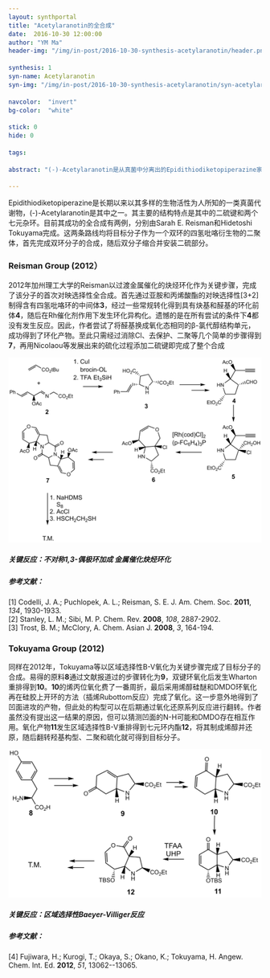 ```yaml
---
layout: synthportal
title: "Acetylaranotin的全合成"
date:  2016-10-30 12:00:00
author: "YM Ma"
header-img: "/img/in-post/2016-10-30-synthesis-acetylaranotin/header.png"

synthesis: 1
syn-name: Acetylaranotin
syn-img: "/img/in-post/2016-10-30-synthesis-acetylaranotin/syn-acetylaranotin.png"

navcolor:  "invert"
bg-color:  "white"

stick: 0
hide: 0	

tags:

abstract: "(-)-Acetylaranotin是从真菌中分离出的Epidithiodiketopiperazine家族天然产物的一员。Reisman和Tokuyama分别报道了其对映体的合成。"		

---
```


Epidithiodiketopiperazine是长期以来以其多样的生物活性为人所知的一类真菌代谢物，(-)-Acetylaranotin是其中之一。其主要的结构特点是其中的二硫键和两个七元杂环。目前其成功的全合成有两例，分别由Sarah E. Reisman和Hidetoshi Tokuyama完成。这两条路线均将目标分子作为一个双环的四氢吡咯衍生物的二聚体，首先完成双环分子的合成，随后双分子缩合并安装二硫部分。

### Reisman Group (2012）

2012年加州理工大学的Reisman以过渡金属催化的炔烃环化作为关键步骤，完成了该分子的首次对映选择性全合成。首先通过亚胺和丙烯酸酯的对映选择性[3+2]制得含有四氢吡咯环的中间体<strong>3</strong>，经过一些常规转化得到具有炔基和醛基的环化前体<strong>4</strong>，随后在Rh催化剂作用下发生环化异构化。遗憾的是在所有尝试的条件下<strong>4</strong>都没有发生反应。因此，作者尝试了将醛基换成氧化态相同的β-氯代醇结构单元，成功得到了环化产物。至此只需经过消除Cl、去保护、二聚等几个简单的步骤得到<strong>7</strong>，再用Nicolaou等发展出来的硫化过程添加二硫键即完成了整个合成

![Reisman](/img/in-post/2016-10-30-synthesis-acetylaranotin/1.png)

##### 关键反应：不对称1,3-偶极环加成 金属催化炔烃环化

##### 参考文献：

[1]	Codelli, J. A.; Puchlopek, A. L.; Reisman, S. E. J. Am. Chem. Soc. <strong>2011</strong>, <i>134</i>, 1930-1933.<br />
[2]	Stanley, L. M.; Sibi, M. P. Chem. Rev. <strong>2008</strong>, <i>108</i>, 2887-2902.<br />
[3]	Trost, B. M.; McClory, A. Chem. Asian J. <strong>2008</strong>, <i>3</i>, 164-194.<br />


### Tokuyama Group (2012)		

同样在2012年，Tokuyama等以区域选择性B-V氧化为关键步骤完成了目标分子的合成。易得的原料<strong>8</strong>通过文献报道过的步骤转化为<strong>9</strong>，双键环氧化后发生Wharton重排得到<strong>10</strong>。<strong>10</strong>的烯丙位氧化费了一番周折，最后采用烯醇硅醚和DMDO环氧化再在硅胶上开环的方法（插烯Rubottom反应）完成了氧化。这一步意外地得到了凹面进攻的产物，但此处的构型可以在后期通过氧化还原系列反应进行翻转。作者虽然没有提出这一结果的原因，但可以猜测凹面的N-H可能和DMDO存在相互作用。氧化产物<strong>11</strong>发生区域选择性B-V重排得到七元环内酯<strong>12</strong>，将其制成烯醇并还原，随后翻转羟基构型、二聚和硫化就可得到目标分子。

![Tokuyama](/img/in-post/2016-10-30-synthesis-acetylaranotin/2.png)	

##### 关键反应：区域选择性Baeyer-Villiger反应

##### 参考文献：			

[4] Fujiwara, H.; Kurogi, T.; Okaya, S.; Okano, K.; Tokuyama, H. Angew. Chem. Int. Ed. <strong>2012</strong>, <i>51</i>, 13062--13065.	








